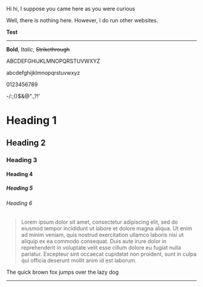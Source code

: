 Hi hi, I suppose you came here as you were curious

Well, there is nothing here. However, I do run other websites.

**Test**
* * *

**Bold**, *Italic*, ~~Strikethrough~~

ABCDEFGHIJKLMNOPQRSTUVWXYZ

abcdefghijklmnopqrstuvwxyz

0123456789

-/:;()$&@".,?!'

# Heading 1
## Heading 2
### Heading 3
#### Heading 4
##### Heading 5
###### Heading 6

>Lorem ipsum dolor sit amet, consectetur adipiscing elit, sed do eiusmod tempor incididunt ut labore et dolore magna aliqua. Ut enim ad minim veniam, quis nostrud exercitation ullamco laboris nisi ut aliquip ex ea commodo consequat. Duis aute irure dolor in reprehenderit in voluptate velit esse cillum dolore eu fugiat nulla pariatur. Excepteur sint occaecat cupidatat non proident, sunt in culpa qui officia deserunt mollit anim id est laborum.

The quick brown fox jumps over the lazy dog

* * *
